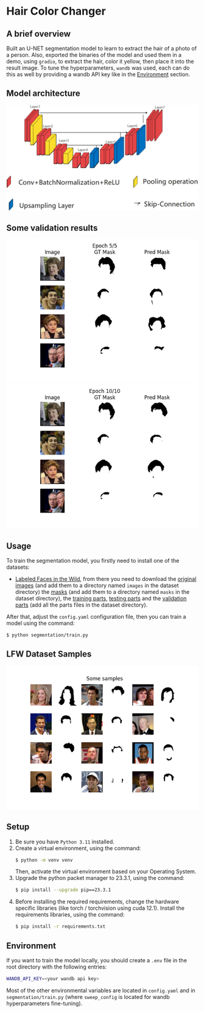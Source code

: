 # Hair Color Changer

## A brief overview

Built an U-NET segmentation model to learn to extract the hair of a photo of a person. Also, exported the binaries of the model and used them in a demo, using `gradio`, to extract the hair, color it yellow, then place it into the result image. To tune the hyperparameters, `wandb` was used, each can do this as well by providing a wandb API key like in the [Environment](#environment) section.

## Model architecture

![Model architecture](/media/unet.png)

## Some validation results
![Results Epoch 5](/media/results1.png)
![Results Epoch 10](/media/results2.png)

## Usage

To train the segmentation model, you firstly need to install one of the datasets:
- [Labeled Faces in the Wild](https://vis-www.cs.umass.edu/lfw), from there you need to download 
   the [original images](http://vis-www.cs.umass.edu/lfw/lfw-funneled.tgz) (and add them to a directory named `images` in the dataset directory)
   the [masks](https://vis-www.cs.umass.edu/lfw/part_labels/parts_lfw_funneled_gt_images.tgz) (and add them to a directory named `masks` in the dataset directory), the [training parts](https://vis-www.cs.umass.edu/lfw/part_labels/parts_train.txt),
   [testing parts](https://vis-www.cs.umass.edu/lfw/part_labels/parts_test.txt) and the
   [validation parts](https://vis-www.cs.umass.edu/lfw/part_labels/parts_validation.txt) (add all the parts files in the dataset directory).

After that, adjust the `config.yaml` configuration file, then you can train a model using the command:
```bash
$ python segmentation/train.py
```

## LFW Dataset Samples

![Samples](/media/samples.png)

## Setup

1. Be sure you have `Python 3.11` installed.
2. Create a virtual environment, using the command:
   ```bash
   $ python -m venv venv
   ```
   Then, activate the virtual environment based on your Operating System.
3. Upgrade the python packet manager to 23.3.1, using the command:
   ```bash
   $ pip install --upgrade pip==23.3.1
   ```
4. Before installing the required requirements, change the hardware specific libraries (like torch / torchvision using cuda 12.1). Install the requirements libraries, using the command:
   ```bash
   $ pip install -r requirements.txt
   ```

## Environment

If you want to train the model locally, you should create a `.env` file in the root directory with the following entries:
```bash
WANDB_API_KEY=<your wandb api key>
```
Most of the other environmental variables are located in `config.yaml` and in `segmentation/train.py` (where `sweep_config` is located for wandb hyperparameters fine-tuning).